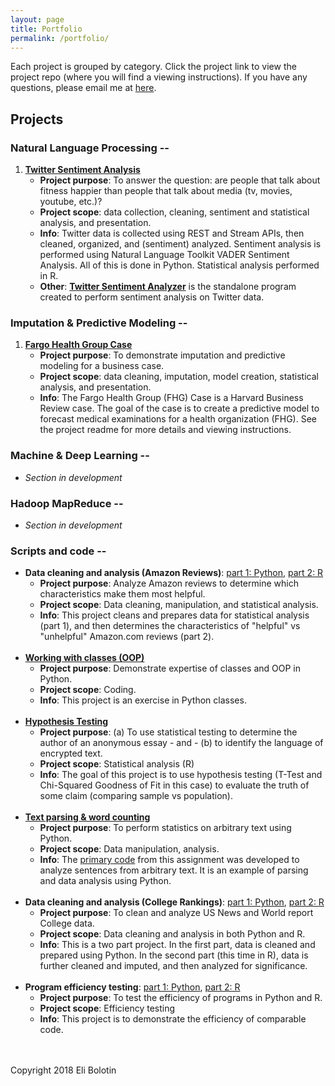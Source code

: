 ```yaml
---
layout: page
title: Portfolio
permalink: /portfolio/
---
```


Each project is grouped by category. Click the project link to view the project repo (where you will find a viewing instructions). If you have any questions, please email me at [here](mailto:ebolotin6.git@gmail.com).

## Projects

### Natural Language Processing --
1. <a href="https://github.com/ebolotin6/Twitter_Sentiment_Analysis/" target="_blank"><strong>Twitter Sentiment Analysis</strong></a>
	* **Project purpose**: To answer the question: are people that talk about fitness happier than people that talk about media (tv, movies, youtube, etc.)?
	* **Project scope**: data collection, cleaning, sentiment and statistical analysis, and presentation.
	* **Info**: Twitter data is collected using REST and Stream APIs, then cleaned, organized, and (sentiment) analyzed. Sentiment analysis is performed using Natural Language Toolkit VADER Sentiment Analysis. All of this is done in Python. Statistical analysis performed in R. 
	* **Other**: <a href="https://github.com/ebolotin6/Twitter_Sentiment_Analyzer/" target="_blank"><strong>Twitter Sentiment Analyzer</strong></a> is the standalone program created to perform sentiment analysis on Twitter data.

### Imputation & Predictive Modeling --
1. <a href="https://github.com/ebolotin6/Fargo_Health_Group_Case/" target="_blank"><strong>Fargo Health Group Case</strong></a>
	* **Project purpose**: To demonstrate imputation and predictive modeling for a business case.
	* **Project scope**: data cleaning, imputation, model creation, statistical analysis, and presentation.
	* **Info**: The Fargo Health Group (FHG) Case is a Harvard Business Review case. The goal of the case is to create a predictive model to forecast medical examinations for a health organization (FHG). See the project readme for more details and viewing instructions.

### Machine & Deep Learning -- 

* *Section in development*

### Hadoop MapReduce -- 

* *Section in development*

### Scripts and code --
* **Data cleaning and analysis (Amazon Reviews)**: <a href="https://github.com/ebolotin6/UW_Assignments/blob/master/assignment_11/assignment11_python.ipynb" target="_blank">part 1: Python</a>, <a href="https://github.com/ebolotin6/UW_Assignments/blob/master/assignment_11/assignment11_R.pdf" target="_blank">part 2: R</a>
	* **Project purpose**: Analyze Amazon reviews to determine which characteristics make them most helpful.
	* **Project scope**: Data cleaning, manipulation, and statistical analysis.
	* **Info**:	This project cleans and prepares data for statistical analysis (part 1), and then determines the characteristics of "helpful" vs "unhelpful" Amazon.com reviews (part 2).
<br /><br />
* <a href="https://github.com/ebolotin6/UW_Assignments/blob/master/assignment_12/assignment12_python.ipynb" target="_blank"><strong>Working with classes (OOP)</strong></a>
	* **Project purpose**: Demonstrate expertise of classes and OOP in Python.
	* **Project scope**: Coding.
	* **Info**:	This project is an exercise in Python classes.
<br /><br />
* <a href="https://github.com/ebolotin6/UW_Assignments/blob/master/assignment_8/Assignment_8_R.pdf" target="_blank"><strong>Hypothesis Testing</strong></a>
	* **Project purpose**: (a) To use statistical testing to determine the author of an anonymous essay - and - (b) to identify the language of encrypted text.
	* **Project scope**: Statistical analysis (R)
	* **Info**: The goal of this project is to use hypothesis testing (T-Test and Chi-Squared Goodness of Fit in this case) to evaluate the truth of some claim (comparing sample vs population).
<br /><br />
* <a href="https://github.com/ebolotin6/UW_Assignments/blob/master/assignment_7/assignment7_python.ipynb" target="_blank"><strong>Text parsing & word counting</strong></a>
	* **Project purpose**: To perform statistics on arbitrary text using Python.
	* **Project scope**: Data manipulation, analysis.
	* **Info**: The <a href="https://github.com/ebolotin6/UW_Assignments/blob/master/assignment_7/WordLength_Calc_v2.py" target="_blank">primary code</a> from this assignment was developed to analyze sentences from arbitrary text. It is an example of parsing and data analysis using Python.
<br /><br />
* **Data cleaning and analysis (College Rankings)**: <a href="https://github.com/ebolotin6/UW_Assignments/blob/master/assignment_9/assignment9_python.ipynb" target="_blank">part 1: Python</a>, <a href="https://github.com/ebolotin6/UW_Assignments/blob/master/assignment_9/assignment9_R.pdf" target="_blank">part 2: R</a>
	* **Project purpose**: To clean and analyze US News and World report College data.
	* **Project scope**: Data cleaning and analysis in both Python and R.
	* **Info**: This is a two part project. In the first part, data is cleaned and prepared using Python. In the second part (this time in R), data is further cleaned and imputed, and then analyzed for significance.
<br /><br />
* **Program efficiency testing**: <a href="https://github.com/ebolotin6/UW_Assignments/blob/master/assignment_10/assignment10_python.ipynb" target="_blank">part 1: Python</a>, <a href="https://github.com/ebolotin6/UW_Assignments/blob/master/assignment_10/Assignment_10_R.pdf" target="_blank">part 2: R</a>
	* **Project purpose**: To test the efficiency of programs in Python and R.
	* **Project scope**: Efficiency testing
	* **Info**: This project is to demonstrate the efficiency of comparable code.

<br /><br />
Copyright 2018 Eli Bolotin